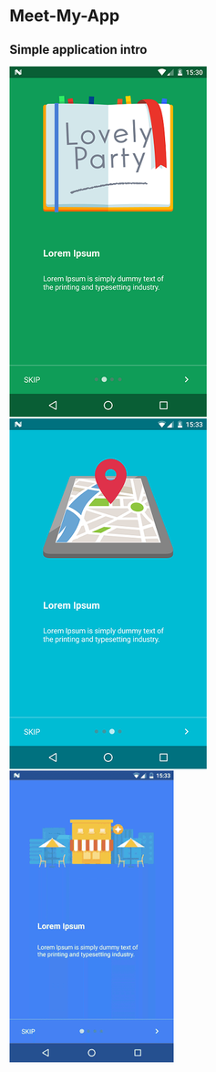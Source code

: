 # Meet-My-App

## Simple application intro

![](screens/screen1.png)
![](screens/screen2.png)
![](screens/gif1.gif)
